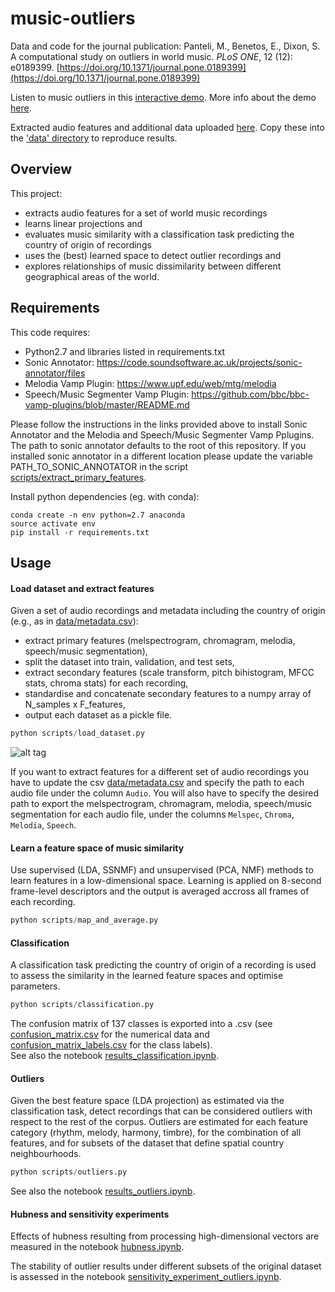 # music-outliers

Data and code for the journal publication:
Panteli, M., Benetos, E., Dixon, S. A computational study on outliers in world music. *PLoS ONE*, 12 (12): e0189399. [https://doi.org/10.1371/journal.pone.0189399](https://doi.org/10.1371/journal.pone.0189399)

Listen to music outliers in this [interactive demo](https://mpanteli.github.io/music-outliers/demo/outliers.html). More info about the demo [here](https://github.com/mpanteli/music-outliers/blob/master/demo/README.md). 

Extracted audio features and additional data uploaded [here](http://c4dm.eecs.qmul.ac.uk/worldmusicoutliers/). Copy these into the ['data' directory](https://github.com/mpanteli/music-outliers/blob/master/data/) to reproduce results.

## Overview

This project:
- extracts audio features for a set of world music recordings
- learns linear projections and 
- evaluates music similarity with a classification task predicting the country of origin of recordings 
- uses the (best) learned space to detect outlier recordings and 
- explores relationships of music dissimilarity between different geographical areas of the world. 

## Requirements

This code requires:
- Python2.7 and libraries listed in requirements.txt
- Sonic Annotator: https://code.soundsoftware.ac.uk/projects/sonic-annotator/files 
- Melodia Vamp Plugin: https://www.upf.edu/web/mtg/melodia
- Speech/Music Segmenter Vamp Plugin: https://github.com/bbc/bbc-vamp-plugins/blob/master/README.md

Please follow the instructions in the links provided above to install Sonic Annotator and the Melodia and Speech/Music Segmenter Vamp Pplugins. The path to sonic annotator defaults to the root of this repository. If you installed sonic annotator in a different location please update the variable PATH_TO_SONIC_ANNOTATOR in the script [scripts/extract_primary_features](https://github.com/mpanteli/music-outliers/blob/b3e162e33ec66fbabf7e1df94ef666ce59f83b73/scripts/extract_primary_features.py#L9).

Install python dependencies (eg. with conda):
```
conda create -n env python=2.7 anaconda
source activate env
pip install -r requirements.txt
```

## Usage

#### Load dataset and extract features

Given a set of audio recordings and metadata including the country of origin (e.g., as in [data/metadata.csv](https://github.com/mpanteli/music-outliers/blob/master/data/metadata.csv)): 
- extract primary features (melspectrogram, chromagram, melodia, speech/music segmentation),
- split the dataset into train, validation, and test sets,
- extract secondary features (scale transform, pitch bihistogram, MFCC stats, chroma stats) for each recording, 
- standardise and concatenate secondary features to a numpy array of N_samples x F_features,  
- output each dataset as a pickle file. 

```python
python scripts/load_dataset.py
```

![alt tag](https://raw.githubusercontent.com/mpanteli/music-outliers/master/data/methodology.png)

If you want to extract features for a different set of audio recordings you have to update the csv [data/metadata.csv](https://github.com/mpanteli/music-outliers/blob/master/data/metadata.csv) and specify the path to each audio file under the column `Audio`. You will also have to specify the desired path to export the melspectrogram, chromagram, melodia, speech/music segmentation for each audio file, under the columns `Melspec`, `Chroma`, `Melodia`, `Speech`. 


#### Learn a feature space of music similarity 

Use supervised (LDA, SSNMF) and unsupervised (PCA, NMF) methods to learn features in a low-dimensional space. Learning is applied on 8-second frame-level descriptors and the output is averaged accross all frames of each recording. 

```python
python scripts/map_and_average.py
```

#### Classification

A classification task predicting the country of origin of a recording is used to assess the similarity in the learned feature spaces and optimise parameters. 

```python
python scripts/classification.py
```

The confusion matrix of 137 classes is exported into a .csv (see [confusion_matrix.csv](https://github.com/mpanteli/music-outliers/blob/master/data/confusion_matrix.csv) for the numerical data and [confusion_matrix_labels.csv](https://github.com/mpanteli/music-outliers/blob/master/data/confusion_matrix_labels.csv) for the class labels).  
See also the notebook [results_classification.ipynb](https://github.com/mpanteli/music-outliers/blob/master/notebooks/results_classification.ipynb).

#### Outliers

Given the best feature space (LDA projection) as estimated via the classification task, detect recordings that can be considered outliers with respect to the rest of the corpus. Outliers are estimated for each feature category (rhythm, melody, harmony, timbre), for the combination of all features, and for subsets of the dataset that define spatial country neighbourhoods. 

```python
python scripts/outliers.py
```

See also the notebook [results_outliers.ipynb](https://github.com/mpanteli/music-outliers/blob/master/notebooks/results_outliers.ipynb).

#### Hubness and sensitivity experiments

Effects of hubness resulting from processing high-dimensional vectors are measured in the notebook [hubness.ipynb](https://github.com/mpanteli/music-outliers/blob/master/notebooks/hubness.ipynb).

The stability of outlier results under different subsets of the original dataset is assessed in the notebook [sensitivity_experiment_outliers.ipynb](https://github.com/mpanteli/music-outliers/blob/master/notebooks/sensitivity_experiment_outliers.ipynb).
